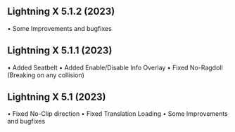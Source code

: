 ## Lightning X 5.1.2 (2023)
• Some Improvements and bugfixes

## Lightning X 5.1.1 (2023)
• Added Seatbelt
• Added Enable/Disable Info Overlay
• Fixed No-Ragdoll (Breaking on any collision)


## Lightning X 5.1 (2023)
• Fixed No-Clip direction
• Fixed Translation Loading
• Some Improvements and bugfixes
